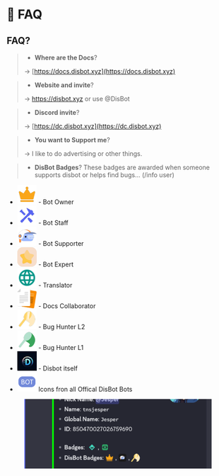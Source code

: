 # 📔 FAQ

## FAQ?

> * **Where are the Docs**?&#x20;
>
> \-> [https://docs.disbot.xyz](https://docs.disbot.xyz)

> * **Website and invite**?&#x20;
>
> \-> https://disbot.xyz or use @DisBot

> * **Discord invite**?
>
> \-> [https://dc.disbot.xyz](https://dc.disbot.xyz)

> * **You want to Support me**?&#x20;
>
> \-> I like to do advertising or other things.

> * **DisBot Badges**? These badges are awarded when someone supports disbot or helps find bugs... (/info user)

* ![](<.gitbook/assets/image (17).png>) - Bot Owner
* ![](<.gitbook/assets/image (16).png>) - Bot Staff
* ![](<.gitbook/assets/image (15).png>) - Bot Supporter
* &#x20;![](<.gitbook/assets/image (14).png>) - Bot Expert
* ![](<.gitbook/assets/image (13).png>) - Translator
* ![](<.gitbook/assets/image (12).png>) - Docs Collaborator
* ![](<.gitbook/assets/image (11).png>) - Bug Hunter L2
* ![](<.gitbook/assets/image (10).png>) - Bug Hunter L1
* ![](<.gitbook/assets/image (9).png>) - Disbot itself
* ![](<.gitbook/assets/image (8).png>) Icons fron all Offical DisBot Bots



<figure><img src=".gitbook/assets/image (7).png" alt=""><figcaption></figcaption></figure>
